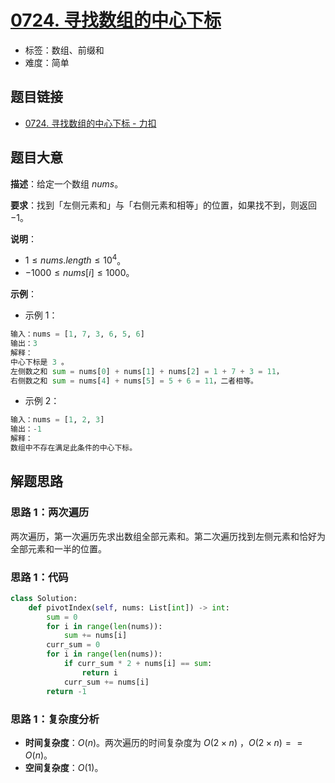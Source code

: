 # [0724. 寻找数组的中心下标](https://leetcode.cn/problems/find-pivot-index/)

- 标签：数组、前缀和
- 难度：简单

## 题目链接

- [0724. 寻找数组的中心下标 - 力扣](https://leetcode.cn/problems/find-pivot-index/)

## 题目大意

**描述**：给定一个数组 $nums$。

**要求**：找到「左侧元素和」与「右侧元素和相等」的位置，如果找不到，则返回 $-1$。

**说明**：

- $1 \le nums.length \le 10^4$。
- $-1000 \le nums[i] \le 1000$。

**示例**：

- 示例 1：

```python
输入：nums = [1, 7, 3, 6, 5, 6]
输出：3
解释：
中心下标是 3 。
左侧数之和 sum = nums[0] + nums[1] + nums[2] = 1 + 7 + 3 = 11，
右侧数之和 sum = nums[4] + nums[5] = 5 + 6 = 11，二者相等。
```

- 示例 2：

```python
输入：nums = [1, 2, 3]
输出：-1
解释：
数组中不存在满足此条件的中心下标。
```

## 解题思路

### 思路 1：两次遍历

两次遍历，第一次遍历先求出数组全部元素和。第二次遍历找到左侧元素和恰好为全部元素和一半的位置。

### 思路 1：代码

```python
class Solution:
    def pivotIndex(self, nums: List[int]) -> int:
        sum = 0
        for i in range(len(nums)):
            sum += nums[i]
        curr_sum = 0
        for i in range(len(nums)):
            if curr_sum * 2 + nums[i] == sum:
                return i
            curr_sum += nums[i]
        return -1
```

### 思路 1：复杂度分析

- **时间复杂度**：$O(n)$。两次遍历的时间复杂度为 $O(2 \times n)$ ，$O(2 \times n) == O(n)$。
- **空间复杂度**：$O(1)$。

